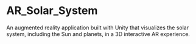 # AR_Solar_System
An augmented reality application built with Unity that visualizes the solar system, including the Sun and planets, in a 3D interactive AR experience.
